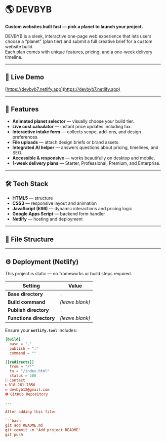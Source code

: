 # 🌎 DEVBYB

**Custom websites built fast — pick a planet to launch your project.**

DEVBYB is a sleek, interactive one-page web experience that lets users choose a “planet” (plan tier) and submit a full creative brief for a custom website build.  
Each plan comes with unique features, pricing, and a one-week delivery timeline.

---

## 🚀 Live Demo
[https://devbyb7.netlify.app](https://devbyb7.netlify.app)

---

## 🧠 Features
- **Animated planet selector** — visually choose your build tier.
- **Live cost calculator** — instant price updates including tax.
- **Interactive intake form** — collects scope, add-ons, and design preferences.
- **File uploads** — attach design briefs or brand assets.
- **Integrated AI helper** — answers questions about pricing, timelines, and SEO.
- **Accessible & responsive** — works beautifully on desktop and mobile.
- **1-week delivery plans** — Starter, Professional, Premium, and Enterprise.

---

## 🛠️ Tech Stack
- **HTML5** — structure  
- **CSS3** — responsive layout and animation  
- **JavaScript (ES6)** — dynamic interactions and pricing logic  
- **Google Apps Script** — backend form handler  
- **Netlify** — hosting and deployment  

---

## 🧩 File Structure

---

## ⚙️ Deployment (Netlify)
This project is static — no frameworks or build steps required.

| Setting | Value |
|----------|--------|
| **Base directory** | `.` |
| **Build command** | *(leave blank)* |
| **Publish directory** | `.` |
| **Functions directory** | *(leave blank)* |

Ensure your **`netlify.toml`** includes:

```toml
[build]
  base = "."
  publish = "."
  command = ""

[[redirects]]
  from = "/*"
  to = "/index.html"
  status = 200
💬 Contact
📞 818-261-7850
✉️ devbyb12@gmail.com
🌐 GitHub Repository

---

After adding this file:

```bash
git add README.md
git commit -m "Add project README"
git push
